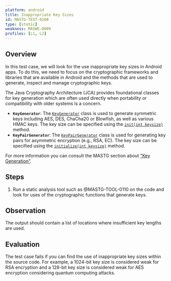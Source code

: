 ```yaml
---
platform: android
title: Inappropriate Key Sizes 
id: MASTG-TEST-0208
type: [static]
weakness: MASWE-0009
profiles: [L1, L2]
---
```

## Overview

In this test case, we will look for the use inappropriate key sizes in Android apps. To do this, we need to focus on the cryptographic frameworks and libraries that are available in Android and the methods that are used to generate, inspect and manage cryptographic keys.

The Java Cryptography Architecture (JCA) provides foundational classes for key generation which are often used directly when portability or compatibility with older systems is a concern.

- **`KeyGenerator`**: The [`KeyGenerator`](https://developer.android.com/reference/javax/crypto/KeyGenerator) class is used to generate symmetric keys including AES, DES, ChaCha20 or Blowfish, as well as various HMAC keys. The key size can be specified using the [`init(int keysize)`](https://developer.android.com/reference/javax/crypto/KeyGenerator#init(int)) method.
- **`KeyPairGenerator`**: The [`KeyPairGenerator`](https://developer.android.com/reference/java/security/KeyPairGenerator) class is used for generating key pairs for asymmetric encryption (e.g., RSA, EC). The key size can be specified using the [`initialize(int keysize)`](https://developer.android.com/reference/java/security/KeyPairGenerator#initialize(int)) method.

For more information you can consult the MASTG section about ["Key Generation"](../../../Document/0x05e-Testing-Cryptography.md#key-generation).

## Steps

1. Run a static analysis tool such as @MASTG-TOOL-0110 on the code and look for uses of the cryptographic functions that generate keys.

## Observation

The output should contain a list of locations where insufficient key lengths are used.

## Evaluation

The test case fails if you can find the use of inappropriate key sizes within the source code. For example, a 1024-bit key size is considered weak for RSA encryption and a 128-bit key size is considered weak for AES encryption considering quantum computing attacks.
